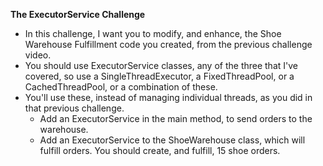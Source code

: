 **The ExecutorService Challenge**
- In this challenge, I want you to modify, and enhance, the Shoe Warehouse Fulfillment code you created, from the previous challenge video.
- You should use ExecutorService classes, any of the three that I've covered, so use a SingleThreadExecutor, a FixedThreadPool, or a CachedThreadPool, or a combination of these. 
- You'll use these, instead of managing individual threads, as you did in that previous challenge. 
  - Add an ExecutorService in the main method, to send orders to the warehouse.
  - Add an ExecutorService to the ShoeWarehouse class, which will fulfill orders. 
You should create, and fulfill, 15 shoe orders.
  